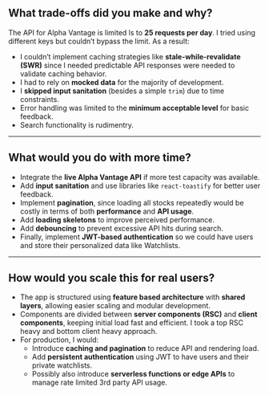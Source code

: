 ## What trade-offs did you make and why?

The API for Alpha Vantage is limited ls
to **25 requests per day**. I tried using different keys but couldn’t bypass the limit. As a result:

- I couldn’t implement caching strategies like **stale-while-revalidate (SWR)** since I needed predictable API responses were needed to validate caching behavior.
- I had to rely on **mocked data** for the majority of development.
- I **skipped input sanitation** (besides a simple `trim`) due to time constraints.
- Error handling was limited to the **minimum acceptable level** for basic feedback.
- Search functionality is rudimentry.

---

## What would you do with more time?

- Integrate the **live Alpha Vantage API** if more test capacity was available.
- Add **input sanitation** and use libraries like `react-toastify` for better user feedback.
- Implement **pagination**, since loading all stocks repeatedly would be costly in terms of both **performance** and **API usage**.
- Add **loading skeletons** to improve perceived performance.
- Add **debouncing** to prevent excessive API hits during search.
- Finally, implement **JWT-based authentication** so we could have users and store their personalized data like Watchlists.

---

## How would you scale this for real users?

- The app is structured using **feature based architecture** with **shared layers**, allowing easier scaling and modular development.
- Components are divided between **server components (RSC)** and **client components**, keeping initial load fast and efficient. I took a top RSC heavy and bottom client heavy approach.
- For production, I would:
  - Introduce **caching and pagination** to reduce API and rendering load.
  - Add **persistent authentication** using JWT to have users and their private watchlists.
  - Possibly also introduce **serverless functions or edge APIs** to manage rate limited 3rd party API usage.
